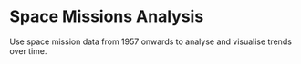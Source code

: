 # Space Missions Analysis
Use space mission data from 1957 onwards to analyse and visualise trends over time.
